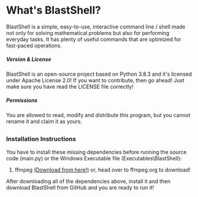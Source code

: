 # **What's BlastShell?**
 BlastShell is a simple, easy-to-use, interactive command line / shell made not only for solving mathematical problems but also for performing everyday tasks. It has plenty of useful commands that are optimized for fast-paced operations.
 
##### _Version & License_
 BlastShell is an open-source project based on Python 3.8.3 and it's licensed under Apache License 2.0! If you want to contribute, then go ahead! Just make sure you have read the LICENSE file correctly!

##### _Permissions_
 You are allowed to read, modify and distribute this program, but you cannot rename it and claim it as yours.

##
### Installation Instructions
You have to install these missing dependencies before running the source code (main.py) or the Windows Executable file (Executables\BlastShell):
 1. ffmpeg [(Download from here!)](https://github.com/FFmpeg/FFmpeg) or, head over to ffmpeg.org to download!

After downloading all of the dependencies above, install it and then download BlastShell from GitHub and you are ready to run it! 

